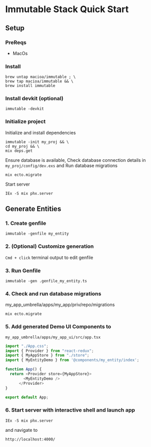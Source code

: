 # Immutable Stack Quick Start

## Setup

### PreReqs
* MacOs

### Install

```
brew untap macioa/immutable ; \
brew tap macioa/immutable && \
brew install immutable
```

### Install devkit (optional)

```
immutable -devkit
```

### Initialize project
Initialize and install dependencies
```
immutable -init my_proj && \
cd my_proj && \
mix deps.get
```
Ensure database is available, Check database connection details in `my_proj/config/dev.exs` and Run database migrations
```
mix ecto.migrate
```
Start server
```
IEx -S mix phx.server
```


## Generate Entities

### 1. Create genfile
```
immutable -genfile my_entity
```

### 2. (Optional) Customize generation
`Cmd + click` terminal output to edit genfile

### 3. Run Genfile
```
immutable -gen .genfile_my_entity.ts
```

### 4. Check and run database migrations
my_app_umbrella/apps/my_app/priv/repo/migrations
```
mix ecto.migrate
```

### 5. Add generated Demo UI Components to 
`my_app_umbrella/apps/my_app_ui/src/app.tsx`
```js
import "./App.css";
import { Provider } from "react-redux";
import { MyAppStore } from "./store";
import { MyEntityDemo } from '@components/my_entity/index';

function App() {
  return <Provider store={MyAppStore}>
        <MyEntityDemo />
      </Provider>
}

export default App;
``` 

### 6. Start server with interactive shell and launch app
```
IEx -S mix phx.server
```
and navigate to
```
http://localhost:4000/
```

